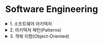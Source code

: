 <link rel="stylesheet" href="../style.css">

# Software Engineering

<details>
<summary>1. 소프트웨어 아키텍처</summary>

<br/>

> **개념** : (소프트웨어 구성하는 요소 간 관계를 표현하는) 시스템 구조/구조체
>
> - 애플리케이션 분할 방법 / 분할된 모듈에 할당될 기능 / 모듈 간 인터페이스 등 결정

<br/>

> 💡 **소프트웨어 아키텍처 설계 - 기본원리**
> - 모듈화
> - 추상화
> - 단계적 분해
> - 정보 은닉

<br/>

### 1) 모듈화(Modularity)

> **개념** : 시스템 기능을 모듈 단위로 나누는 것
>
> **목적** : 소프트웨어 성능 향상 / 시스템 수정 및 재사용 / 유지 관리 용이
>
> - 모듈 크기 너무 작게 나누면 => 모듈 간 통합 비용 up
> - 모듈 크기 너무 크게 나누면 => 모듈 하나의 개발 비용 up

<br/>

### 2) 추상화(Abstraction)

> **개념** : 전체적/포괄적 개념 설계 후 => 차례로 세분화/구체화
>
> => 시스템 구축 전, 유사 모델 만들어 여러 요인 테스트 가능
>
> **추상화 유형**
> - **과정 추상화** : 자세한 수행 과정 정의 X / 전반 흐름만 파악되게 설계
> - **데이터 추상화** : 데이터 세부 속성, 용도 정의 X / 데이터 구조 대표할 수 있는 표현으로 대체
> - **제어 추상화** : 이벤트 발생의 정확한 절차, 방법 정의 X / 대표할 수 있는 표현으로 대체

<br/>

### 3) 단계적 분해(Stepwise Refinement)

> **개념** : 상위 중요 개념 => 하위 개념으로 구체화시키는 분할 기법 (하향식 설계 전략)
>
> - 포괄적 기능에서 시작 => 구체화
> - 상세 내역은 가능한 뒤로 미루어 진행 (알고리즘, 자료구조 등)

<br/>

### 4) 정보 은닉(Information hiding)

> **개념** : 모듈 내부 절차/자료 감추어져 다른 모듈이 접근/변경 못하도록 하는 기법
>
> - 모듈을 독립적으로 수행 가능
> - 다른 모듈에 영향 X => 수정/시험/유지보수 용이

<br/>

### 5) 소프트웨어 개발의 설계 단계

> - 상위 설계
>    - 아키텍처 설계, 예비 설계
>    - 설계 대상 = 시스템 전체적인 구조
>    - 세부 목록 = 구조, DB, 인터페이스
>
> - 하위 설계
>    - 모듈 설계, 상세 설계
>    - 설계 대상 = 시스템 내부 구조 및 행위
>    - 세부 목록 = 컴포넌트, 자료구조, 알고리즘

<br/>

### 6) 소프트웨어 아키텍처의 품질 속성

> **개념** : **품질 평가 요소** 구체화해 놓은 것
>
> **목적** : 소프트웨어 아키텍처가 이해 관계자들이 **요구하는 품질 수준을 유지/보장**하게 설계되었나 확인

> **품질 평가 요소의 종류**
> - **시스템 측면** : 성능, 보안, 기능성 / 가용성, 사용성 / <u>변경 용이성</u>, 확장성 등
> - **비즈니스 측면** : 시장 적시성, 비용과 혜택, 예상 시스템 수명, 목표 시장, 공개 일정 등
> - **아키텍처 측면** : 개념적 무결성, 정확성, 완결성 / 구축 가능성, <u>변경성</u>, 시험성 등

<br/>

### 7) 소프트웨어 아키텍처 설계 과정

> - **시스템 설계 목표 설정** : 요구사항 분석해서
>
> - **시스템 타입 결정** : 시스템과 서브시스템 타입 결정, 아키텍처 패턴 선택
>
> - **아키텍처 패턴 적용** : 시스템의 표준 아키텍처 설계
>
> - **서브시스템 구체화** : 서브시스템 기능 및 서브시스템 간 상호작용을 위한 동작/인터페이스 정의
>
> - **검토** : 아키텍처 검토 (설계 목표, 요구사항, 설계 기본 원리 등 만족하는지)

<br/>

### 8) 협약(Contract)에 의한 설계

> **개념** : 컴포넌트 설계 시, 클래스에 대한 여러 가정을 공유할 수 있도록 명세한 것
>
> => 컴포넌트에 대한 정확한 인터페이스를 명세
>
> **명세에 포함될 조건**
> - 선행 조건(Precondition) : 오퍼레이션 호출 전, 참이 되어야 할 조건
> - 결과 조건(Postcondition) : 오퍼레이션 수행 후, 만족되어야 할 조건
> - 불변 조건(Invariant) : 오퍼레이션 실행되는 동안, 항상 만족되어야 할 조건

<br/>

</details>



<details>
<summary>2. 아키텍처 패턴(Patterns)</summary>

<br/>

> **개념** : 아키텍처 설계 시, 참조할 수 있는 전형적 해결 방식/예제
>
> **특징**
> - 소프트웨어 시스템의 구조 구성을 위한 기본 윤곽 제시
> - 서브시스템들과 그 역할 정의
> - 서브시스템 사이 관계, 여러 규칙/지침 등 포함
>
> **주요 아키텍처 패턴 종류**
> - 레이어 패턴
> - 클라이언트-서버 패턴
> - 파이프-필터 패턴
> - 모델-뷰-컨트롤러 패턴

<br/>

### 1) 레이어 패턴(Layers Pattern)

> **개념** : 시스템을 계층으로 구분하여 구성
>
> => 마주보는 두 개 계층 사이에서만 상호작용 (ex. OSI 참조 모델)
>
> - 상위 계층 = 하위 계층의 클라이언트
> - 하위 계층 = 상위 계층에 대한 서비스 제공자

<br/>

### 2) 클라이언트-서버 패턴(Client-Server Pattern)

> **개념** : 하나의 서버 컴포넌트 & 다수의 클라이언트 컴포넌트로 구성
>
> => 사용자가 클라이언트 통해 서버에 요청 / 클라이언트가 응답 받아 사용자에게 제공

<br/>

### 3) 파이프-필터 패턴(Pipe-Filter Pattern)

> **개념** : 데이터 스트림 절차의 단계를 필터로 캡슐화 => 파이프를 통해 전송
>
> - 앞 시스템의 결과 => 파이프로 전달받아 처리 후 => 다음 시스템으로
> - 데이터 변환, 버퍼링, 동기화 등에 주로 사용
> - ex) UNIX의 쉘(Shell)

<br/>

### 4) 모델-뷰-컨트롤러 패턴(Model-View-Controller Pattern)

> **개념** : 서브시스템을 모델/뷰/컨트롤러로 구조화
>
> - 컨트롤러가 사용자 요청 받으면 / (핵심 기능과 데이터를 보관하는) 모델 이용 => 뷰에 정보 출력
> - 여러 개의 뷰 만들 수 O
> - (한 개 모델에 대해 여러 개 뷰를 필요로 하는) '대화형 애플리케이션'에 적합

<br/>

### 5) 기타 패턴

> - **마스터-슬레이브 패턴(Master-Slave Pattern)**
>    - 슬레이브 컴포넌트에서 처리된 결과 => 다시 돌려받는 방식
>    - ex) 장애 허용 시스템, 병렬 컴퓨팅 시스템
>
> - **브로커 패턴(Broker Pattern)**
>    - 사용자가 원하는 서비스/특성을 브로커 컴포넌트에 요청
>    - 브로커 컴포넌트가 적합한 컴포넌트와 사용자 연결
>    - ex) 분산 환경 시스템
>
> - **피어-투-피어 패턴(Peer-To-Peer Pattern)**
>    - 피어(Peer)라 불리는 컴포넌트가 클라이언트가 될 수도 / 서버가 될 수도
>    - ex) 파일 공유 네트워크
>
> - **이벤트-버스 패턴(Event-Bus Pattern)**
>    - 소스가 특정 채널에 이벤트 메시지 발행(Publish)
>    - 해당 채널 구독(Subscribe)한 리스너(Listener)들이 메시지 받아 처리
>    - ex) 알림 서비스
>
> - **블랙보드 패턴(Blackboard Pattern)**
>    - 모든 컴포넌트가 공유 데이터 저장소 & 블랙보드 컴포넌트에 접근 가능
>    - ex) 음성 인식, 차량 식별, 신호 해석
>
> - **인터프리터 패턴(Interpreter Pattern)**
>    - 프로그램 코드 각 라인 수행 방법 지정 / 기호마다 클래스 갖도록 구성
>    - ex) 번역기, 컴파일러, 인터프리터

<br/>

</details>



<details>
<summary>3. 객체 지향(Object-Oriented)</summary>

<br/>

> **개념** : 소프트웨어 각 요소를 객체(Object)로 만든 후 => 객체 조립해서 소프트웨어 개발
>
> - (구조적 기법의 문제로 인한) 소프트웨어 위기의 해결책
> - 재사용 및 확장 용이 => 고품질 소프트웨어 빠르게 개발 가능 & 유지보수 쉬움
>
> **객체 지향 - 구성 요소**
> - 객체 (Object)
> - 클래스 (Class)
> - 메시지 (Message)
>
> **객체 지향 - 특징**
> - 캡슐화 (Encapsulation)
> - 상속 (Inheritance)
> - 다형성 (Polymorphism)
> - 연관성 (Relationship)

> ✅ **객체 지향 - 특징 (추가적)**
>
> - 추상화 (Abstraction)
> - 정보 은닉 (Information Hiding)

<br/>

### 1) 객체 (Object)

> **개념** : 데이터 & 함수 묶어놓은 소프트웨어 모듈
>
> - **데이터**
>    - 객체가 가진 정보
>    - = 속성, 상태, 변수, 상수, 자료구조
>
> - **함수**
>    - 객체가 수행하는 기능 / 데이터 처리 알고리즘 / 객체 상태의 참조 및 변경 수단
>    - = 메소드(Method), 서비스(Service), 동작(Operation), 연산

<br/>

### 2) 클래스 (Class)

> **개념** : 공통 속성, 연산을 갖는 객체의 집합
>
> - 데이터 추상화의 단위
> - 각각의 객체가 갖는 속성, 연산을 정의
> - 인스턴스(Instance) = 클래스에 속한 각각의 객체

<br/>

### 3) 메시지 (Message)

> **개념** : 객체 간 상호작용에 사용되는 수단, 객체에게 행위를 지시하는 명령/요구사항
>
> - 메시지 받은 객체는 대응하는 연산 수행 => 예상 결과 반환

<br/>

### 4) 캡슐화 (Encapsulation)

> **개념** : 외부 접근 제한 위해, **인터페이스 제외**한 세부 내용 은닉(정보 은닉)
>
> - 외부 모듈 변경으로 인한 파급 효과 적음
> - 인터페이스 단순, 객체 간 결합도 낮아짐

<br/>

### 5) 상속 (Inheritance)

> **개념** : 상위(부모) 클래스의 모든 속성, 연산 => 하위(자식) 클래스가 물려받는 것
>
> - 하위 클래스는 물려받은 속성, 연산 재정의 안해도 사용 가능
> - 하위 클래스는 새로운 속성, 연산 추가 가능

<br/>

### 6) 다형성 (Polymorphism)

> **개념** : (하나의 메시지에 대해) 각각의 객체가 가진 고유 방법으로 응답 가능한 능력 (여러 형태의 응답)
>
> - 객체들은 동일한 메소드명 사용 / 같은 의미의 응답
> - ex) '+' 연산자 : 숫자 클래스는 덧셈, 문자 클래스는 연결

<br/>

### 7) 연관성 (Relationship)

> **개념** : 두 개 이상의 객체들이 **상호 참조**하는 관계
>
> **종류**
>
> - **is member of**
>    - 연관화(Association) : 2개 이상의 객체가 상호 관련
>
> - **is instance of**
>    - 분류화(Classification) : 동일한 형의 특성을 갖는 객체들 모아 구성
>
> - **is part of**
>    - 집단화(Aggregation) : 관련 있는 객체를 묶어 하나의 상위 객체 구성
> 
> - **is a**
>    - 일반화(Generalization) : 공통 성질로 추상화한 상위 객체 구성
>    - 특수화/상세화(Specialization) : 상위 객체를 구체화하여 하위 객체 구성

<br/>

</details>














